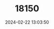 ---
title: "18150"
category: "Prionailurus viverrinus"
draft: false
date: 2024-02-22 13:03:50
languages:
  French: ["Chat Pêcheur"]
  Spanish; Castilian: ["Gato Pescador"]
  English: ["Fishing Cat"]
---